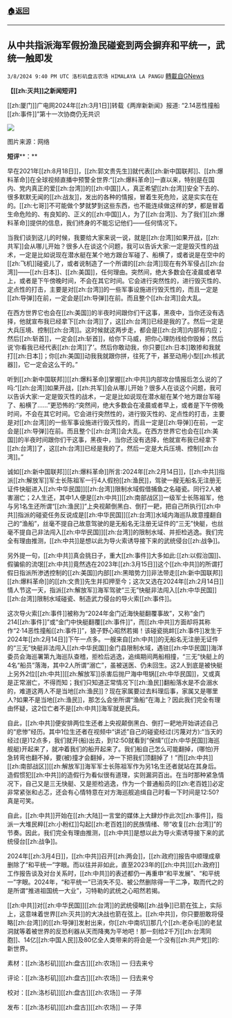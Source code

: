 ###  [:house:返回](README.md)
---


## 从中共指派海军假扮渔民碰瓷到两会摒弃和平统一，武统一触即发
`3/8/2024 9:40 PM UTC 洛杉矶盘古农场 HIMALAYA LA PANGU` [轉載自GNews](https://gnews.org/articles/2378301)

        

**【****[[zh:灭共]]之****新闻短评】**
        

[[zh:厦门]]广电网2024年[[zh:3月1日]]转载《两岸新新闻》报道: “2.14恶性撞船[[zh:事件]]”第十一次协商仍无共识

![](https://i.imgur.com/qOrG0v7.png)
        

图片来源：网络

        

**短评****：**

早在2021年[[zh:8月18日]]，[[zh:郭文贵先生]]就代表[[zh:新中国联邦]]、[[zh:爆料革命]]在全球视频直播中预警全世界:“[[zh:爆料革命]]一直以来，特别是在国内、党内真正的爱[[zh:台湾]]的[[zh:中国]]人，真正希望[[zh:台湾]]安全下去的、很多默默无闻的[[zh:战友]]，发出的各种的情报，冒着生死危险，这是实实在在的。[[zh:七哥]]不可能做个梦就梦到这些东西，也不能连续做这样的梦，都是冒着生命危险的、有良知的、正义的[[zh:中国]]人，为了[[zh:台湾]]、为了我们[[zh:爆料革命]]提供的信息，我们终身的不能忘记他们——任何情况下。

当我们谈到这儿的时候，我要给大家来说一说，就是[[zh:台湾]]如果开战，[[zh:共军]]会从哪儿开始？很多人在谈这个问题，我可以告诉大家:一定是毁灭性的战术，一定是比如说现在潜水艇在某个地方跟台军碰了、船横了，或者说是在空中的[[zh:飞机]]碰瓷儿了，或者说制造了一个所谓的[[zh:台湾]]现在有外军侵占[[zh:台湾]]——[[zh:日本]]、[[zh:美国]]，任何理由。突然间，绝大多数会在凌晨或者早上，或者是下午傍晚时间，不会在其它时间。它会进行突然性的，进行毁灭性的、定点性的打击，主要是对[[zh:台湾]]的一些军事设施进行毁灭性的，而且一定是[[zh:导弹]]在前，一定会是[[zh:导弹]]在前。而且整个[[zh:台湾]]会大乱。

在西方世界它也会在[[zh:美国]]的半夜时间跟你们干这事，黑夜中，当你还没有选择，他就宣布我已经拿下[[zh:台湾]]了，这[[zh:台湾]]已经是我的了。然后一定是大兵压境、控制[[zh:台湾]]。这时候就这两步走，都会是[[zh:台湾]]内部有内应；然后[[zh:斩首]]，一定会[[zh:斩首]]，给你下马威，把你心理防线给你毁掉；然后说‘你看我已经代表[[zh:台湾]]了’。然后你敢动我，你只要[[zh:日本]]敢掺和我就打[[zh:日本]]；你[[zh:美国]]动我我就跟你拼，往死了干，甚至动用小型[[zh:核武器]]，它一定会这么干的。”

听到[[zh:新中国联邦]][[zh:爆料革命]]掌握[[zh:中共]]内部攻台情报后怎么说的了吗:“[[zh:台湾]]如果开战，[[zh:共军]]会从哪儿开始？很多人在谈这个问题，我可以告诉大家:一定是毁灭性的战术，一定是比如说现在潜水艇在某个地方跟台军碰了、船横了……”更恐怖的:“突然间，绝大多数会在凌晨或者早上，或者是下午傍晚时间，不会在其它时间。它会进行突然性的，进行毁灭性的、定点性的打击，主要是对[[zh:台湾]]的一些军事设施进行毁灭性的，而且一定是[[zh:导弹]]在前，一定会是[[zh:导弹]]在前。而且整个[[zh:台湾]]会大乱。在西方世界它也会在[[zh:美国]]的半夜时间跟你们干这事，黑夜中，当你还没有选择，他就宣布我已经拿下[[zh:台湾]]了，这[[zh:台湾]]已经是我的了。然后一定是大兵压境、控制[[zh:台湾]]。”

诚如[[zh:新中国联邦]][[zh:爆料革命]]所言:2024年[[zh:2月14日]]，[[zh:中共]]指派[[zh:解放军]]军士长陈祖军一行4人假扮[[zh:渔民]]，驾驶一艘无船名无注册无证件快艇进入[[zh:中华民国]][[zh:台湾]]限制水域假借捕鱼之名碰瓷。同行2人被害溺亡；2人生还，其中1人便是[[zh:中共]][[zh:南部战区]]一级军士长陈祖军，他与另1名生还所谓“[[zh:渔民]]”上央视颠倒黑白、倒打一耙，把自己所执行[[zh:中共]]指派的碰瓷任务反说成是[[zh:中华民国]][[zh:台湾]]水域内海巡队故意撞翻自己的“渔船”，丝毫不提自己故意驾驶的是无船名无注册无证件的“三无”快艇，也丝毫不提自己非法闯入[[zh:中华民国]][[zh:台湾]]的限制水域、并拒检逃逸。我们完全有理由推测，[[zh:中共]]是想以此为导火索诱导接下来的武统侵台[[zh:战争]]。

另外提一句，[[zh:中共]]真会挑日子，重大[[zh:事件]]大多如此:[[zh:以假治国]]、假骗偷的流氓[[zh:中共]]竟然选在2023年[[zh:3月15日]]这个[[zh:中共]]的所谓打假日指派所渗透控制的[[zh:美国]]内部[[zh:黑暗势力]]非法带走[[zh:新中国联邦]][[zh:爆料革命]]的[[zh:文贵]]先生并扣押至今；这次又选在2024年[[zh:2月14日]]情人节这一天，指派[[zh:解放军]]海军驾驶“三无”快艇非法闯入[[zh:中华民国]][[zh:台湾]]限制水域碰瓷、制造武力侵台的导火索[[zh:事件]]。

这次导火索[[zh:事件]]被称为“2024年金门近海快艇翻覆事故”，又称“金门214[[zh:事件]]”或“金门中快艇翻覆[[zh:事件]]”，而[[zh:中共]]方面却将其称作“2·14恶性撞船[[zh:事件]]”，狼子野心昭然若揭！该碰瓷挑衅[[zh:事件]]发生于2024年[[zh:2月14日]]下午一点多。一艘来自[[zh:中共]]的无船名无注册无证件的“三无”快艇非法闯入[[zh:中华民国]]金门县限制水域，遇驻[[zh:中华民国]]海洋委员会海巡署第九海巡队查稽，拒检后逃逸，追缉期间两船相撞，“三无”快艇上的4名“船员”落海，其中2人所谓“溺亡”，虽被送医、仍未回生。这2人到底是被快艇上另外2位[[zh:中共]][[zh:解放军]]杀害后抛尸海中甩锅[[zh:中华民国]]，又或真是正常溺亡，不得而知；我们只知道正常情况下[[zh:渔民]]翻船落水是不会溺水的，难道这两人不是当地[[zh:渔民]]？现在家属要过去料理后事，家属又是哪里人?如果不是当地[[zh:渔民]]，那怎么会坐所谓“渔船”在海上？因此我们完全有理由怀疑，这2位亡者不是[[zh:中共]]海军就是民兵。

自此，[[zh:中共]]便安排两位生还者上央视颠倒黑白、倒打一耙地开始讲述自己的“悲惨”经历。其中1位生还者在视频中“讲述”自己的碰瓷经过(污蔑对方):“当天的经过(是)12点多，我们就开(船)出去，到12:50就看到“保缉”([[zh:中华民国]]海巡舰艇)开起来了，就冲着我们的船开起来了。我们船自己怎么可能翻掉，(哪怕)开急转弯也翻不掉，要(被)撞才会翻掉，冲一下把我们顶翻掉了！”而[[zh:中共]][[zh:南部战区]][[zh:解放军]]海军军士长陈祖军作为另1名生还者就站在其身后。造假惯犯[[zh:中共]]的造假行为看似很有道理，实则漏洞百出。在当时那种紧急情况下，自己又是三无快艇、又是拒检逃逸，作为一个普通船员的[[zh:老百姓]]必定非常紧张和忐忑，还会有心情特意在对方海巡舰追缉自己时看一下时间是12:50?真是可笑。

自此，[[zh:中共]]开始在[[zh:大陆]]一言堂的媒体上大肆炒作此次[[zh:事件]]，指派一大堆民粹[[zh:小粉红]]勾起[[zh:老百姓]]的民族情绪、带“收复[[zh:台湾]]”的节奏。因此，我们完全有理由推测，[[zh:中共]]是想以此为导火索诱导接下来的武统侵台[[zh:战争]]。

2024年[[zh:3月4日]]，[[zh:中共]]召开[[zh:两会]]，[[zh:政府]]报告中顺理成章删除了“和平统一”字眼。而以往并非如此，直至2023年的[[zh:中共]][[zh:政府]]工作报告谈及对台关系时，[[zh:中共]]的表述都仍一再重申“和平发展”、“和平统一”字眼。2024年，“和平统一”已消失不见、被公然删除得一干二净，取而代之的是所谓“推进祖国统一大业”，习特勒的武统之心昭然若揭。

[[zh:中共]]对[[zh:中华民国]][[zh:台湾]]的武统侵略[[zh:战争]]已箭在弦上，实际上，这意味着世界[[zh:灭共]]的大决战也箭在弦上。[[zh:中共]]，你只要胆敢将侵略[[zh:台湾]]的[[zh:导弹]]发射出来，你[[zh:中南坑]]那几个[[zh:老杂毛]]的老鼠洞就等着被世界的反恐利器从天而降夷为平地吧！那一刻给2千万[[zh:台湾同胞]]、14亿[[zh:中国人民]]及80亿全人类带来的将会是一个没有[[zh:共产党]]的:新世界。
        

素材：[[zh:洛杉矶]][[zh:盘古]][[zh:农场]] — 归去来兮

评论：[[zh:洛杉矶]][[zh:盘古]][[zh:农场]] — 归去来兮

校对：[[zh:洛杉矶]][[zh:盘古]][[zh:农场]] — 子萍

发布：[[zh:洛杉矶]][[zh:盘古]][[zh:农场]] — 子萍
